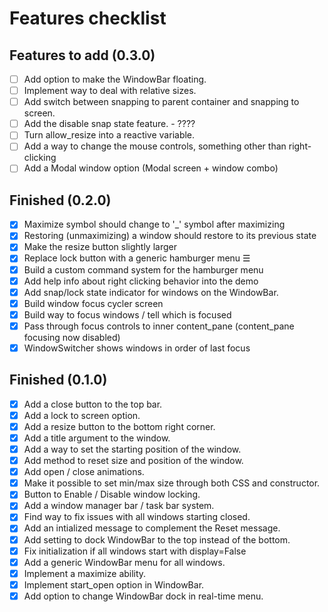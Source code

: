 # Features checklist

## Features to add (0.3.0)

- [ ] Add option to make the WindowBar floating.
- [ ] Implement way to deal with relative sizes.  
- [ ] Add switch between snapping to parent container and snapping to screen.  
- [ ] Add the disable snap state feature.  - ????
- [ ] Turn allow_resize into a reactive variable.
- [ ] Add a way to change the mouse controls, something other than right-clicking
- [ ] Add a Modal window option (Modal screen + window combo)

## Finished (0.2.0)

- [X] Maximize symbol should change to '_' symbol after maximizing
- [X] Restoring (unmaximizing) a window should restore to its previous state
- [X] Make the resize button slightly larger
- [X] Replace lock button with a generic hamburger menu ☰
- [X] Build a custom command system for the hamburger menu
- [X] Add help info about right clicking behavior into the demo
- [X] Add snap/lock state indicator for windows on the WindowBar.
- [X] Build window focus cycler screen
- [X] Build way to focus windows / tell which is focused
- [X] Pass through focus controls to inner content_pane (content_pane focusing now disabled)
- [X] WindowSwitcher shows windows in order of last focus

## Finished (0.1.0)

- [X] Add a close button to the top bar.  
- [X] Add a lock to screen option.  
- [X] Add a resize button to the bottom right corner.  
- [X] Add a title argument to the window.  
- [X] Add a way to set the starting position of the window.  
- [X] Add method to reset size and position of the window.  
- [X] Add open / close animations.  
- [X] Make it possible to set min/max size through both CSS and constructor.  
- [X] Button to Enable / Disable window locking.  
- [X] Add a window manager bar / task bar system.  
- [X] Find way to fix issues with all windows starting closed.  
- [X] Add an intialized message to complement the Reset message.  
- [X] Add setting to dock WindowBar to the top instead of the bottom.  
- [X] Fix initialization if all windows start with display=False
- [X] Add a generic WindowBar menu for all windows.
- [X] Implement a maximize ability.
- [X] Implement start_open option in WindowBar.
- [X] Add option to change WindowBar dock in real-time menu.